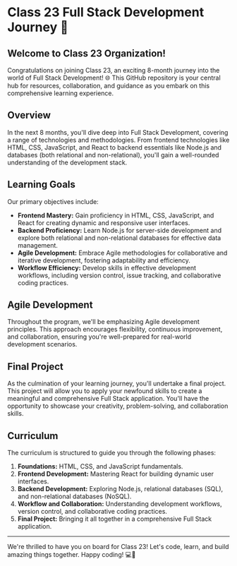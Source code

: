 # Class 23 Full Stack Development Journey 🚀

## Welcome to Class 23 Organization!

Congratulations on joining Class 23, an exciting 8-month journey into the world of Full Stack Development! 🌐 This GitHub repository is your central hub for resources, collaboration, and guidance as you embark on this comprehensive learning experience.

## Overview

In the next 8 months, you'll dive deep into Full Stack Development, covering a range of technologies and methodologies. From frontend technologies like HTML, CSS, JavaScript, and React to backend essentials like Node.js and databases (both relational and non-relational), you'll gain a well-rounded understanding of the development stack.

## Learning Goals

Our primary objectives include:

-   **Frontend Mastery:** Gain proficiency in HTML, CSS, JavaScript, and React for creating dynamic and responsive user interfaces.
-   **Backend Proficiency:** Learn Node.js for server-side development and explore both relational and non-relational databases for effective data management.
-   **Agile Development:** Embrace Agile methodologies for collaborative and iterative development, fostering adaptability and efficiency.
-   **Workflow Efficiency:** Develop skills in effective development workflows, including version control, issue tracking, and collaborative coding practices.

## Agile Development

Throughout the program, we'll be emphasizing Agile development principles. This approach encourages flexibility, continuous improvement, and collaboration, ensuring you're well-prepared for real-world development scenarios.

## Final Project

As the culmination of your learning journey, you'll undertake a final project. This project will allow you to apply your newfound skills to create a meaningful and comprehensive Full Stack application. You'll have the opportunity to showcase your creativity, problem-solving, and collaboration skills.

## Curriculum

The curriculum is structured to guide you through the following phases:

1. **Foundations:** HTML, CSS, and JavaScript fundamentals.
2. **Frontend Development:** Mastering React for building dynamic user interfaces.
3. **Backend Development:** Exploring Node.js, relational databases (SQL), and non-relational databases (NoSQL).
4. **Workflow and Collaboration:** Understanding development workflows, version control, and collaborative coding practices.
5. **Final Project:** Bringing it all together in a comprehensive Full Stack application.

---

We're thrilled to have you on board for Class 23! Let's code, learn, and build amazing things together. Happy coding! 💻🚀

